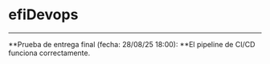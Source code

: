 # efiDevops

---
**Prueba de entrega final (fecha: 28/08/25 18:00): **El pipeline de CI/CD funciona correctamente.

